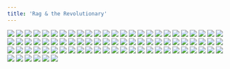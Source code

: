 ```yaml
---
title: 'Rag & the Revolutionary'
---
```


![](images/modern-fried-snake/part-2/modern-chapter2cover.jpg)
![](images/modern-fried-snake/part-2/modern68.jpg)
![](images/modern-fried-snake/part-2/modern69.jpg)
![](images/modern-fried-snake/part-2/modern70.jpg)
![](images/modern-fried-snake/part-2/modern71.jpg)
![](images/modern-fried-snake/part-2/modern72.jpg)
![](images/modern-fried-snake/part-2/modern73.jpg)
![](images/modern-fried-snake/part-2/modern74.jpg)
![](images/modern-fried-snake/part-2/modern75.jpg)
![](images/modern-fried-snake/part-2/modern76.jpg)
![](images/modern-fried-snake/part-2/modern77.jpg)
![](images/modern-fried-snake/part-2/modern78.jpg)
![](images/modern-fried-snake/part-2/modern79.jpg)
![](images/modern-fried-snake/part-2/modern80.jpg)
![](images/modern-fried-snake/part-2/modern81.jpg)
![](images/modern-fried-snake/part-2/modern82.jpg)
![](images/modern-fried-snake/part-2/modern83.jpg)
![](images/modern-fried-snake/part-2/modern84.jpg)
![](images/modern-fried-snake/part-2/modern85.jpg)
![](images/modern-fried-snake/part-2/modern86.jpg)
![](images/modern-fried-snake/part-2/modern87.jpg)
![](images/modern-fried-snake/part-2/modern88.jpg)
![](images/modern-fried-snake/part-2/modern89.jpg)
![](images/modern-fried-snake/part-2/modern90.jpg)
![](images/modern-fried-snake/part-2/modern91.jpg)
![](images/modern-fried-snake/part-2/modern92.jpg)
![](images/modern-fried-snake/part-2/modern93.jpg)
![](images/modern-fried-snake/part-2/modern94.jpg)
![](images/modern-fried-snake/part-2/modern95.jpg)
![](images/modern-fried-snake/part-2/modern96.jpg)
![](images/modern-fried-snake/part-2/modern97.jpg)
![](images/modern-fried-snake/part-2/modern98.jpg)
![](images/modern-fried-snake/part-2/modern99.jpg)
![](images/modern-fried-snake/part-2/modern100.jpg)
![](images/modern-fried-snake/part-2/modern101.jpg)
![](images/modern-fried-snake/part-2/modern102.jpg)
![](images/modern-fried-snake/part-2/modern103.jpg)
![](images/modern-fried-snake/part-2/modern104.jpg)
![](images/modern-fried-snake/part-2/modern105.jpg)
![](images/modern-fried-snake/part-2/modern106.jpg)
![](images/modern-fried-snake/part-2/modern107.jpg)
![](images/modern-fried-snake/part-2/modern108.jpg)
![](images/modern-fried-snake/part-2/modern109.jpg)
![](images/modern-fried-snake/part-2/modern110.jpg)
![](images/modern-fried-snake/part-2/modern111.jpg)
![](images/modern-fried-snake/part-2/modern112.jpg)
![](images/modern-fried-snake/part-2/modern113.jpg)
![](images/modern-fried-snake/part-2/modern114.jpg)
![](images/modern-fried-snake/part-2/modern115.jpg)
![](images/modern-fried-snake/part-2/modern116.jpg)
![](images/modern-fried-snake/part-2/modern117.jpg)
![](images/modern-fried-snake/part-2/modern118.jpg)
![](images/modern-fried-snake/part-2/modern119.jpg)
![](images/modern-fried-snake/part-2/modern120.jpg)
![](images/modern-fried-snake/part-2/modern121.jpg)
![](images/modern-fried-snake/part-2/modern122.jpg)
![](images/modern-fried-snake/part-2/modern123.jpg)
![](images/modern-fried-snake/part-2/modern124.jpg)
![](images/modern-fried-snake/part-2/modern125.jpg)
![](images/modern-fried-snake/part-2/modern126.jpg)
![](images/modern-fried-snake/part-2/modern127.jpg)
![](images/modern-fried-snake/part-2/modern128.jpg)
![](images/modern-fried-snake/part-2/modern129.jpg)
![](images/modern-fried-snake/part-2/modern130.jpg)
![](images/modern-fried-snake/part-2/modern131.jpg)
![](images/modern-fried-snake/part-2/modern132.jpg)
![](images/modern-fried-snake/part-2/modern133.jpg)
![](images/modern-fried-snake/part-2/modern134.jpg)
![](images/modern-fried-snake/part-2/modern135.jpg)
![](images/modern-fried-snake/part-2/modern136.jpg)
![](images/modern-fried-snake/part-2/modern137.jpg)
![](images/modern-fried-snake/part-2/modern138.jpg)
![](images/modern-fried-snake/part-2/modern139.jpg)
![](images/modern-fried-snake/part-2/modern140.jpg)
![](images/modern-fried-snake/part-2/modern141.jpg)
![](images/modern-fried-snake/part-2/modern142.jpg)
![](images/modern-fried-snake/part-2/modern143.jpg)
![](images/modern-fried-snake/part-2/modern144.jpg)
![](images/modern-fried-snake/part-2/modern145.jpg)
![](images/modern-fried-snake/part-2/modern146.jpg)
![](images/modern-fried-snake/part-2/modern147.jpg)